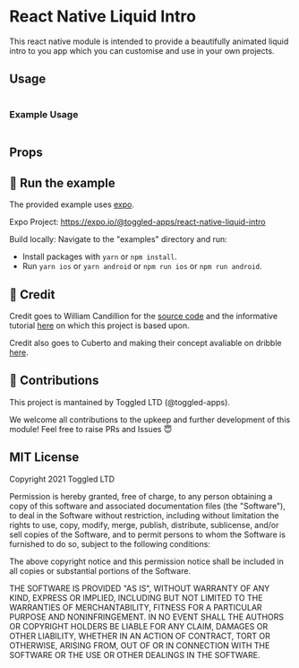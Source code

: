 # React Native Liquid Intro

This react native module is intended to provide a beautifully animated liquid intro to you app which you can customise and use in your own projects.

<!-- ![Example](./assets/react-native-product-selector.gif) -->

## Usage

```
```

### Example Usage
```javascript
```

## Props

## 🚀 Run the example
The provided example uses [expo](https://expo.io/).

Expo Project: https://expo.io/@toggled-apps/react-native-liquid-intro

Build locally: Navigate to the "examples" directory and run:

- Install packages with `yarn` or `npm install`.
- Run `yarn ios` or `yarn android` or `npm run ios` or `npm run android`.

## 💸 Credit
Credit goes to William Candillion for the [source code](https://github.com/wcandillon/can-it-be-done-in-react-native/tree/master/season3/src/LiquidSwipe) and the informative tutorial [here](https://youtu.be/gLopy2MCAqM) on which this project is based upon. 

Credit also goes to Cuberto and making their concept avaliable on dribble [here](https://dribbble.com/shots/5813405-Liquid-Swipe-Open-Source).

## 🤟 Contributions
This project is mantained by Toggled LTD (@toggled-apps).

We welcome all contributions to the upkeep and further development of this module! Feel free to raise PRs and Issues 😇

## MIT License
Copyright 2021 Toggled LTD

Permission is hereby granted, free of charge, to any person obtaining a copy of this software and associated documentation files (the "Software"), to deal in the Software without restriction, including without limitation the rights to use, copy, modify, merge, publish, distribute, sublicense, and/or sell copies of the Software, and to permit persons to whom the Software is furnished to do so, subject to the following conditions:

The above copyright notice and this permission notice shall be included in all copies or substantial portions of the Software.

THE SOFTWARE IS PROVIDED "AS IS", WITHOUT WARRANTY OF ANY KIND, EXPRESS OR IMPLIED, INCLUDING BUT NOT LIMITED TO THE WARRANTIES OF MERCHANTABILITY, FITNESS FOR A PARTICULAR PURPOSE AND NONINFRINGEMENT. IN NO EVENT SHALL THE AUTHORS OR COPYRIGHT HOLDERS BE LIABLE FOR ANY CLAIM, DAMAGES OR OTHER LIABILITY, WHETHER IN AN ACTION OF CONTRACT, TORT OR OTHERWISE, ARISING FROM, OUT OF OR IN CONNECTION WITH THE SOFTWARE OR THE USE OR OTHER DEALINGS IN THE SOFTWARE.